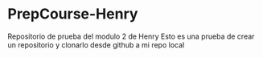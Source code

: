 # PrepCourse-Henry
Repositorio de prueba del modulo 2 de Henry
Esto es una prueba de crear un repositorio y clonarlo desde github a mi repo local